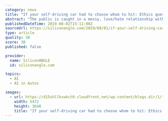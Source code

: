 ```yaml
---
category: news
title: "If your self-driving car had to choose whom to hit: Ethics questions stump AI"
abstract: "The public is caught in a messy, love/hate relationship with big data and artificial intelligence ... AI are getting hairier with the approach self-driving cars, Madnick pointed out."
publishedDateTime: 2019-08-02T15:11:00Z
sourceUrl: https://siliconangle.com/2019/08/01/if-your-self-driving-car-had-to-hit-someone-ethics-questions-stumping-ai-mitcdoiq/
type: article
quality: 38
score: 38
published: false

provider:
  name: SiliconANGLE
  id: siliconangle.com

topics:
  - AI
  - AI in Autos

images:
  - url: https://d15shllkswkct0.cloudfront.net/wp-content/blogs.dir/1/files/2019/08/IMG_7800-1.jpg
    width: 5472
    height: 3648
    title: "If your self-driving car had to choose whom to hit: Ethics questions stump AI"
---
```

